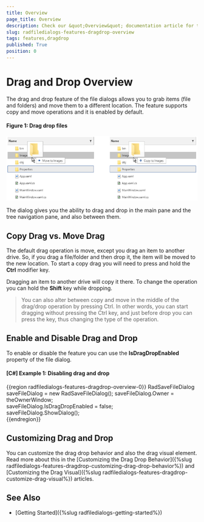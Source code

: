 ```yaml
---
title: Overview
page_title: Overview
description: Check our &quot;Overview&quot; documentation article for the RadFileDialogs WPF control.
slug: radfiledialogs-features-dragdrop-overview
tags: features,dragdrop
published: True
position: 0
---
```


# Drag and Drop Overview

The drag and drop feature of the file dialogs allows you to grab items (file and folders) and move them to a different location. The feature supports copy and move operations and it is enabled by default. 

#### __Figure 1: Drag drop files__
![](images/filedialogs-drag-drop-overview-0.png)

The dialog gives you the ability to drag and drop in the main pane and the tree navigation pane, and also between them.

## Copy Drag vs. Move Drag

The default drag operation is move, except you drag an item to another drive. So, if you drag a file/folder and then drop it, the item will be moved to the new location. To start a copy drag you will need to press and hold the __Ctrl__ modifier key.

Dragging an item to another drive will copy it there. To change the operation you can hold the __Shift__ key while dropping.

> You can also alter between copy and move in the middle of the drag/drop operation by pressing Ctrl. In other words, you can start dragging without pressing the Ctrl key, and just before drop you can press the key, thus changing the type of the operation.

## Enable and Disable Drag and Drop

To enable or disable the feature you can use the __IsDragDropEnabled__ property of the file dialog.

#### __[C#] Example 1: Disabling drag and drop__ 
{{region radfiledialogs-features-dragdrop-overview-0}}
	RadSaveFileDialog saveFileDialog = new RadSaveFileDialog();	
	saveFileDialog.Owner = theOwnerWindow;	
	saveFileDialog.IsDragDropEnabled = false;	
	saveFileDialog.ShowDialog();	
{{endregion}}

## Customizing Drag and Drop

You can customize the drag drop behavior and also the drag visual element. Read more about this in the [Customizing the Drag Drop Behavior]({%slug radfiledialogs-features-dragdrop-customizing-drag-drop-behavior%}) and [Customizing the Drag Visual]({%slug radfiledialogs-features-dragdrop-customize-drag-visual%}) articles.

## See Also  
* [Getting Started]({%slug radfiledialogs-getting-started%})
